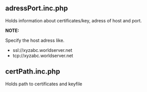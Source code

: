 
## adressPort.inc.php

Holds information about certificates/key,
adress of host and port.

<b>NOTE:</b>

Specify the host adress like.
<ul>
<li> ssl://xyzabc.worldserver.net   
<li> tcp://xyzabc.worldserver.net
</ul>  

## certPath.inc.php

Holds path to certificates and keyfile